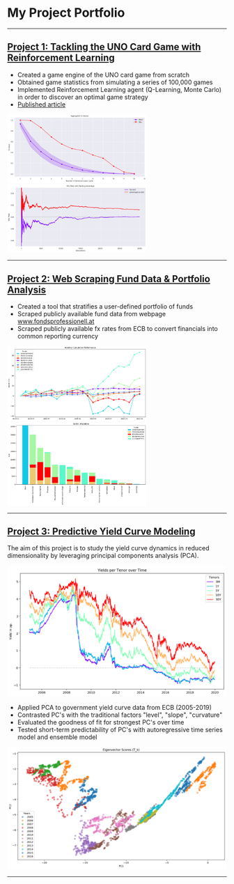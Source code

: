 # My Project Portfolio

---

## [Project 1: Tackling the UNO Card Game with Reinforcement Learning](https://github.com/bernhard-pfann/uno-card-game_rl)
- Created a game engine of the UNO card game from scratch
- Obtained game statistics from simulating a series of 100,000 games
- Implemented Reinforcement Learning agent (Q-Learning, Monte Carlo) in order to discover an optimal game strategy
- [Published article](https://bernhard-pfann.medium.com/tackling-uno-card-game-with-reinforcement-learning-fad2fc19355c)

<img src="projects/p_03/q-curve.png" width="320">
<img src="projects/p_03/starting-advantage.png" width="320">

---

## [Project 2: Web Scraping Fund Data & Portfolio Analysis](https://nbviewer.jupyter.org/github/bernhard-pfann/web-scraping-fund-data/blob/main/main.ipynb)
- Created a tool that stratifies a user-defined portfolio of funds
- Scraped publicly available fund data from webpage www.fondsprofessionell.at
- Scraped publicly available fx rates from ECB to convert financials into common reporting currency

<img src="projects/p_02/return.png" width="320">
<img src="projects/p_02/sectors.png" width="320">

---

## [Project 3: Predictive Yield Curve Modeling](https://github.com/bernhard-pfann/pca-yield-curve-analytics)
The aim of this project is to study the yield curve dynamics in reduced dimensionality by leveraging principal components analysis (PCA).<br><br>
![](/projects/p_01/yield-curves.png)

- Applied PCA to government yield curve data from ECB (2005-2019)
- Contrasted PC's with the traditional factors "level", "slope", "curvature"
- Evaluated the goodness of fit for strongest PC's over time
- Tested short-term predictability of PC's with autoregressive time series model and ensemble model

![](/projects/p_01/pc-scores.png)

---
